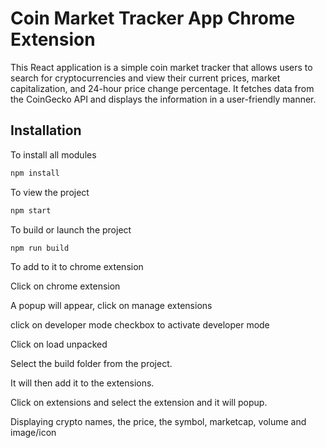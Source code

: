 # Coin Market Tracker App Chrome Extension

This React application is a simple coin market tracker that allows users to search for cryptocurrencies and view their current prices, market capitalization, and 24-hour price change percentage. It fetches data from the CoinGecko API and displays the information in a user-friendly manner.

## Installation 

To install all modules 
```bash
npm install
```

To view the project
```bash
npm start

```
To build or launch the project
```bash
npm run build
```

To add to it to chrome extension

Click on chrome extension 

A popup will appear, click on manage extensions 

click on developer mode checkbox to activate developer mode

Click on load unpacked 

Select the build folder from the project.

It will then add it to the extensions.

Click on extensions and select the extension and it will popup.

Displaying crypto names, the price, the symbol, marketcap, volume and image/icon 

